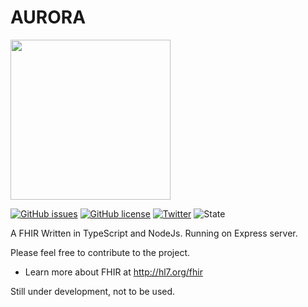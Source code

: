 # AURORA

<img src="https://cdn-icons-png.flaticon.com/512/6236/6236292.png" height="256" />

[![GitHub issues](https://img.shields.io/github/issues/rukshn/aurora)](https://github.com/rukshn/aurora/issues)
[![GitHub license](https://img.shields.io/github/license/rukshn/aurora)](https://github.com/rukshn/aurora/blob/main/LICENSE)
[![Twitter](https://img.shields.io/badge/twitter-%40justruky-blue)](https://twitter.com/justruky)
![State](https://img.shields.io/badge/state-pre%20alpha-red)

A FHIR Written in TypeScript and NodeJs. Running on Express server.

Please feel free to contribute to the project. 

* Learn more about FHIR at http://hl7.org/fhir

Still under development, not to be used. 

